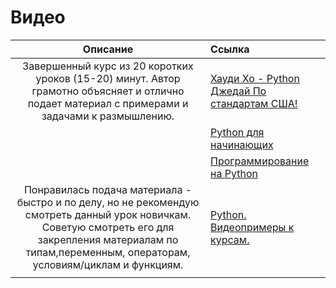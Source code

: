 # Видео

| Описание | Ссылка |
| :---: | :--- |
| Завершенный курс из 20 коротких уроков \(15-20\) минут. Автор грамотно объясняет и отлично подает материал с примерами и задачами к размышлению. | [Хауди Хо - Python Джедай По стандартам США!](https://www.youtube.com/playlist?list=PLvoBekrlHDgROfUUHMbrrdsy_b2y2V_rj) |
|  | [Python для начинающих](https://www.youtube.com/playlist?list=PLg5SS_4L6LYtHCActBzbuGVYlWpLYqXC6) |
|  | [Программирование на Python](https://www.youtube.com/playlist?list=PLfAlku7WMht6janxhS4D7XqajI7Knq1sS) |
| Понравилась подача материала -  быстро и по делу, но  не рекомендую смотреть данный урок новичкам.          Советую смотреть его для закрепления материалам по типам,переменным, операторам, условиям/циклам и функциям. | [Python. Видеопримеры к курсам.](https://www.youtube.com/playlist?list=PL6LDsbZOeyrxrPfYl3Zh6pSBN1OOPMTjZ) |
|  |  |



